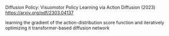 Diffusion Policy: Visuomotor Policy Learning via Action Diffusion (2023)
https://arxiv.org/pdf/2303.04137

learning the gradient of the action-distribution score function and iteratively optimizing it
transformer-based diffusion network
